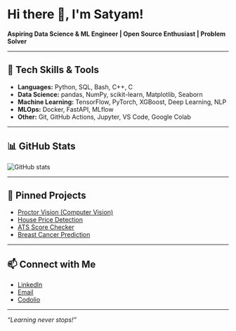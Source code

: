 # Hi there 👋, I'm Satyam!

**Aspiring Data Science & ML Engineer | Open Source Enthusiast | Problem Solver**

---

## 🚀 Tech Skills & Tools

- **Languages:** Python, SQL, Bash, C++, C
- **Data Science:** pandas, NumPy, scikit-learn, Matplotlib, Seaborn
- **Machine Learning:** TensorFlow, PyTorch, XGBoost, Deep Learning, NLP
- **MLOps:** Docker, FastAPI, MLflow
- **Other:** Git, GitHub Actions, Jupyter, VS Code, Google Colab

---

## 📊 GitHub Stats

![GitHub stats](https://github-readme-stats.vercel.app/api?username=satyam-311&show_icons=true&hide_title=true)

---

## 📌 Pinned Projects

- [Proctor Vision (Computer Vision)](https://github.com/satyam-311/proctor_vision_computer_vision)
- [House Price Detection](https://github.com/satyam-311/house-price-detection)
- [ATS Score Checker](https://github.com/satyam-311/ats-score-checker)
- [Breast Cancer Prediction](https://github.com/satyam-311/Breast_cancer_prediction)

---

## 📫 Connect with Me

- [LinkedIn](https://www.linkedin.com/in/satyam-mishra-974a921b5/)
- [Email](mailto:satyam3112003@gmail.com)
- [Codolio](https://codolio.com/profile/satyam_311)

---

*“Learning never stops!”*
